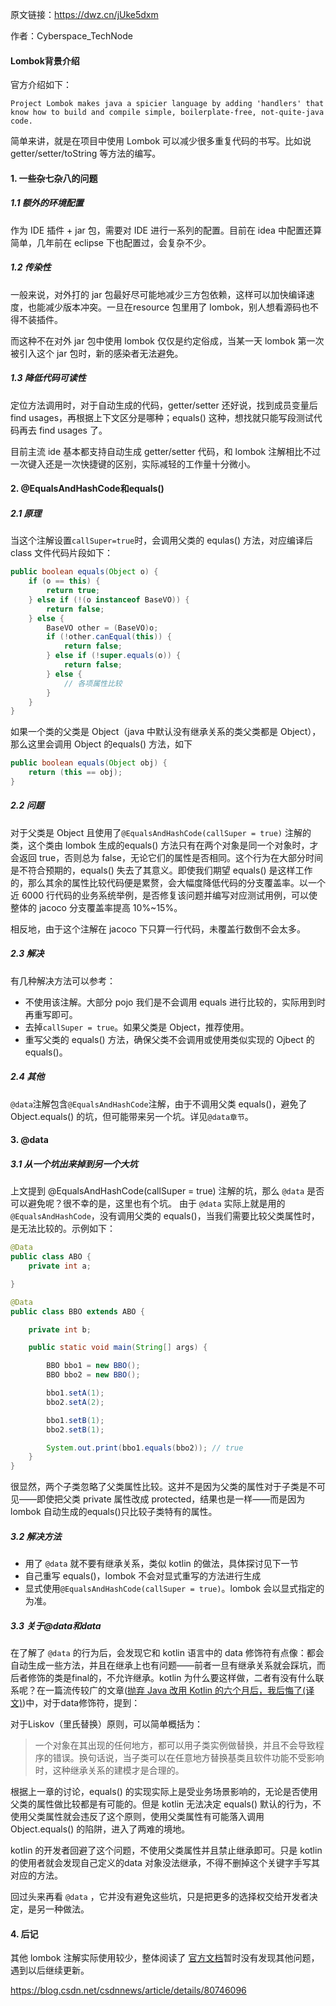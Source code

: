 原文链接：https://dwz.cn/jUke5dxm

作者：Cyberspace_TechNode

#### Lombok背景介绍

官方介绍如下：

```
Project Lombok makes java a spicier language by adding 'handlers' that know how to build and compile simple, boilerplate-free, not-quite-java code.
```

简单来讲，就是在项目中使用 Lombok 可以减少很多重复代码的书写。比如说 getter/setter/toString 等方法的编写。

#### 1. 一些杂七杂八的问题

##### 1.1 额外的环境配置

作为 IDE 插件 + jar 包，需要对 IDE 进行一系列的配置。目前在 idea 中配置还算简单，几年前在 eclipse 下也配置过，会复杂不少。

##### 1.2 传染性

一般来说，对外打的 jar 包最好尽可能地减少三方包依赖，这样可以加快编译速度，也能减少版本冲突。一旦在resource 包里用了 lombok，别人想看源码也不得不装插件。

而这种不在对外 jar 包中使用 lombok 仅仅是约定俗成，当某一天 lombok 第一次被引入这个 jar 包时，新的感染者无法避免。

##### 1.3 降低代码可读性

定位方法调用时，对于自动生成的代码，getter/setter 还好说，找到成员变量后 find usages，再根据上下文区分是哪种；equals() 这种，想找就只能写段测试代码再去 find usages 了。

目前主流 ide 基本都支持自动生成 getter/setter 代码，和 lombok 注解相比不过一次键入还是一次快捷键的区别，实际减轻的工作量十分微小。

#### 2. @EqualsAndHashCode和equals()

##### 2.1 原理

当这个注解设置`callSuper=true`时，会调用父类的 equlas() 方法，对应编译后 class 文件代码片段如下：

```java
public boolean equals(Object o) {
    if (o == this) {
        return true;
    } else if (!(o instanceof BaseVO)) {
        return false;
    } else {
        BaseVO other = (BaseVO)o;
        if (!other.canEqual(this)) {
            return false;
        } else if (!super.equals(o)) {
            return false;
        } else { 
            // 各项属性比较
        }
    }
}
```

如果一个类的父类是 Object（java 中默认没有继承关系的类父类都是 Object），那么这里会调用 Object 的equals() 方法，如下

```java
public boolean equals(Object obj) {
    return (this == obj);
}
```

##### 2.2 问题

对于父类是 Object 且使用了`@EqualsAndHashCode(callSuper = true)` 注解的类，这个类由 lombok 生成的equals() 方法只有在两个对象是同一个对象时，才会返回 true，否则总为 false，无论它们的属性是否相同。这个行为在大部分时间是不符合预期的，equals() 失去了其意义。即使我们期望 equals() 是这样工作的，那么其余的属性比较代码便是累赘，会大幅度降低代码的分支覆盖率。以一个近 6000 行代码的业务系统举例，是否修复该问题并编写对应测试用例，可以使整体的 jacoco 分支覆盖率提高 10%~15%。

相反地，由于这个注解在 jacoco 下只算一行代码，未覆盖行数倒不会太多。

##### 2.3 解决

有几种解决方法可以参考：

- 不使用该注解。大部分 pojo 我们是不会调用 equals 进行比较的，实际用到时再重写即可。
- 去掉`callSuper = true`。如果父类是 Object，推荐使用。
- 重写父类的 equals() 方法，确保父类不会调用或使用类似实现的 Ojbect 的 equals()。

##### 2.4 其他

`@data`注解包含`@EqualsAndHashCode`注解，由于不调用父类 equals()，避免了 Object.equals() 的坑，但可能带来另一个坑。详见`@data章节`。

#### 3. @data

##### 3.1 从一个坑出来掉到另一个大坑

上文提到 @EqualsAndHashCode(callSuper = true) 注解的坑，那么 `@data` 是否可以避免呢？很不幸的是，这里也有个坑。
由于 `@data` 实际上就是用的 `@EqualsAndHashCode`，没有调用父类的 equals()，当我们需要比较父类属性时，是无法比较的。示例如下：

```java
@Data
public class ABO {
    private int a;

}

@Data
public class BBO extends ABO {

    private int b;

    public static void main(String[] args) {

        BBO bbo1 = new BBO();
        BBO bbo2 = new BBO();

        bbo1.setA(1);
        bbo2.setA(2);

        bbo1.setB(1);
        bbo2.setB(1);

        System.out.print(bbo1.equals(bbo2)); // true
    }
}
```

很显然，两个子类忽略了父类属性比较。这并不是因为父类的属性对于子类是不可见——即使把父类 private 属性改成 protected，结果也是一样——而是因为 lombok 自动生成的equals()只比较子类特有的属性。

##### 3.2 解决方法

- 用了 `@data` 就不要有继承关系，类似 kotlin 的做法，具体探讨见下一节
- 自己重写 equals()，lombok 不会对显式重写的方法进行生成
- 显式使用`@EqualsAndHashCode(callSuper = true)`。lombok 会以显式指定的为准。

##### 3.3 关于@data和data

在了解了 `@data` 的行为后，会发现它和 kotlin 语言中的 data 修饰符有点像：都会自动生成一些方法，并且在继承上也有问题——前者一旦有继承关系就会踩坑，而后者修饰的类是final的，不允许继承。kotlin 为什么要这样做，二者有没有什么联系呢？在一篇流传较广的文章([抛弃 Java 改用 Kotlin 的六个月后，我后悔了(译文)](https://blog.csdn.net/csdnnews/article/details/80746096))中，对于data修饰符，提到：

对于Liskov（里氏替换）原则，可以简单概括为：

> 一个对象在其出现的任何地方，都可以用子类实例做替换，并且不会导致程序的错误。换句话说，当子类可以在任意地方替换基类且软件功能不受影响时，这种继承关系的建模才是合理的。

根据上一章的讨论，equals() 的实现实际上是受业务场景影响的，无论是否使用父类的属性做比较都是有可能的。但是 kotlin 无法决定 equals() 默认的行为，不使用父类属性就会违反了这个原则，使用父类属性有可能落入调用Object.equals() 的陷阱，进入了两难的境地。

kotlin 的开发者回避了这个问题，不使用父类属性并且禁止继承即可。只是 kotlin 的使用者就会发现自己定义的data 对象没法继承，不得不删掉这个关键字手写其对应的方法。

回过头来再看 `@data` ，它并没有避免这些坑，只是把更多的选择权交给开发者决定，是另一种做法。

#### 4. 后记

其他 lombok 注解实际使用较少，整体阅读了 [官方文档](https://projectlombok.org/features/all)暂时没有发现其他问题，遇到以后继续更新。


  https://blog.csdn.net/csdnnews/article/details/80746096